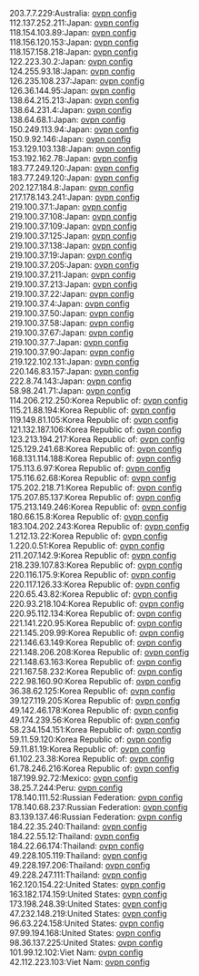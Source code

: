 203.7.7.229:Australia: [ovpn config](vpn/203_7_7_229.ovpn)  
112.137.252.211:Japan: [ovpn config](vpn/112_137_252_211.ovpn)  
118.154.103.89:Japan: [ovpn config](vpn/118_154_103_89.ovpn)  
118.156.120.153:Japan: [ovpn config](vpn/118_156_120_153.ovpn)  
118.157.158.218:Japan: [ovpn config](vpn/118_157_158_218.ovpn)  
122.223.30.2:Japan: [ovpn config](vpn/122_223_30_2.ovpn)  
124.255.93.18:Japan: [ovpn config](vpn/124_255_93_18.ovpn)  
126.235.108.237:Japan: [ovpn config](vpn/126_235_108_237.ovpn)  
126.36.144.95:Japan: [ovpn config](vpn/126_36_144_95.ovpn)  
138.64.215.213:Japan: [ovpn config](vpn/138_64_215_213.ovpn)  
138.64.231.4:Japan: [ovpn config](vpn/138_64_231_4.ovpn)  
138.64.68.1:Japan: [ovpn config](vpn/138_64_68_1.ovpn)  
150.249.113.94:Japan: [ovpn config](vpn/150_249_113_94.ovpn)  
150.9.92.146:Japan: [ovpn config](vpn/150_9_92_146.ovpn)  
153.129.103.138:Japan: [ovpn config](vpn/153_129_103_138.ovpn)  
153.192.162.78:Japan: [ovpn config](vpn/153_192_162_78.ovpn)  
183.77.249.120:Japan: [ovpn config](vpn/183_77_249_120.ovpn)  
183.77.249.120:Japan: [ovpn config](vpn/183_77_249_120.ovpn)  
202.127.184.8:Japan: [ovpn config](vpn/202_127_184_8.ovpn)  
217.178.143.241:Japan: [ovpn config](vpn/217_178_143_241.ovpn)  
219.100.37.1:Japan: [ovpn config](vpn/219_100_37_1.ovpn)  
219.100.37.108:Japan: [ovpn config](vpn/219_100_37_108.ovpn)  
219.100.37.109:Japan: [ovpn config](vpn/219_100_37_109.ovpn)  
219.100.37.125:Japan: [ovpn config](vpn/219_100_37_125.ovpn)  
219.100.37.138:Japan: [ovpn config](vpn/219_100_37_138.ovpn)  
219.100.37.19:Japan: [ovpn config](vpn/219_100_37_19.ovpn)  
219.100.37.205:Japan: [ovpn config](vpn/219_100_37_205.ovpn)  
219.100.37.211:Japan: [ovpn config](vpn/219_100_37_211.ovpn)  
219.100.37.213:Japan: [ovpn config](vpn/219_100_37_213.ovpn)  
219.100.37.22:Japan: [ovpn config](vpn/219_100_37_22.ovpn)  
219.100.37.4:Japan: [ovpn config](vpn/219_100_37_4.ovpn)  
219.100.37.50:Japan: [ovpn config](vpn/219_100_37_50.ovpn)  
219.100.37.58:Japan: [ovpn config](vpn/219_100_37_58.ovpn)  
219.100.37.67:Japan: [ovpn config](vpn/219_100_37_67.ovpn)  
219.100.37.7:Japan: [ovpn config](vpn/219_100_37_7.ovpn)  
219.100.37.90:Japan: [ovpn config](vpn/219_100_37_90.ovpn)  
219.122.102.131:Japan: [ovpn config](vpn/219_122_102_131.ovpn)  
220.146.83.157:Japan: [ovpn config](vpn/220_146_83_157.ovpn)  
222.8.74.143:Japan: [ovpn config](vpn/222_8_74_143.ovpn)  
58.98.241.71:Japan: [ovpn config](vpn/58_98_241_71.ovpn)  
114.206.212.250:Korea Republic of: [ovpn config](vpn/114_206_212_250.ovpn)  
115.21.88.194:Korea Republic of: [ovpn config](vpn/115_21_88_194.ovpn)  
119.149.81.105:Korea Republic of: [ovpn config](vpn/119_149_81_105.ovpn)  
121.132.187.106:Korea Republic of: [ovpn config](vpn/121_132_187_106.ovpn)  
123.213.194.217:Korea Republic of: [ovpn config](vpn/123_213_194_217.ovpn)  
125.129.241.68:Korea Republic of: [ovpn config](vpn/125_129_241_68.ovpn)  
168.131.114.188:Korea Republic of: [ovpn config](vpn/168_131_114_188.ovpn)  
175.113.6.97:Korea Republic of: [ovpn config](vpn/175_113_6_97.ovpn)  
175.116.62.68:Korea Republic of: [ovpn config](vpn/175_116_62_68.ovpn)  
175.202.218.71:Korea Republic of: [ovpn config](vpn/175_202_218_71.ovpn)  
175.207.85.137:Korea Republic of: [ovpn config](vpn/175_207_85_137.ovpn)  
175.213.149.246:Korea Republic of: [ovpn config](vpn/175_213_149_246.ovpn)  
180.66.15.8:Korea Republic of: [ovpn config](vpn/180_66_15_8.ovpn)  
183.104.202.243:Korea Republic of: [ovpn config](vpn/183_104_202_243.ovpn)  
1.212.13.22:Korea Republic of: [ovpn config](vpn/1_212_13_22.ovpn)  
1.220.0.51:Korea Republic of: [ovpn config](vpn/1_220_0_51.ovpn)  
211.207.142.9:Korea Republic of: [ovpn config](vpn/211_207_142_9.ovpn)  
218.239.107.83:Korea Republic of: [ovpn config](vpn/218_239_107_83.ovpn)  
220.116.175.9:Korea Republic of: [ovpn config](vpn/220_116_175_9.ovpn)  
220.117.126.33:Korea Republic of: [ovpn config](vpn/220_117_126_33.ovpn)  
220.65.43.82:Korea Republic of: [ovpn config](vpn/220_65_43_82.ovpn)  
220.93.218.104:Korea Republic of: [ovpn config](vpn/220_93_218_104.ovpn)  
220.95.112.134:Korea Republic of: [ovpn config](vpn/220_95_112_134.ovpn)  
221.141.220.95:Korea Republic of: [ovpn config](vpn/221_141_220_95.ovpn)  
221.145.209.99:Korea Republic of: [ovpn config](vpn/221_145_209_99.ovpn)  
221.146.63.149:Korea Republic of: [ovpn config](vpn/221_146_63_149.ovpn)  
221.148.206.208:Korea Republic of: [ovpn config](vpn/221_148_206_208.ovpn)  
221.148.63.163:Korea Republic of: [ovpn config](vpn/221_148_63_163.ovpn)  
221.167.58.232:Korea Republic of: [ovpn config](vpn/221_167_58_232.ovpn)  
222.98.160.90:Korea Republic of: [ovpn config](vpn/222_98_160_90.ovpn)  
36.38.62.125:Korea Republic of: [ovpn config](vpn/36_38_62_125.ovpn)  
39.127.119.205:Korea Republic of: [ovpn config](vpn/39_127_119_205.ovpn)  
49.142.46.178:Korea Republic of: [ovpn config](vpn/49_142_46_178.ovpn)  
49.174.239.56:Korea Republic of: [ovpn config](vpn/49_174_239_56.ovpn)  
58.234.154.151:Korea Republic of: [ovpn config](vpn/58_234_154_151.ovpn)  
59.11.59.120:Korea Republic of: [ovpn config](vpn/59_11_59_120.ovpn)  
59.11.81.19:Korea Republic of: [ovpn config](vpn/59_11_81_19.ovpn)  
61.102.23.38:Korea Republic of: [ovpn config](vpn/61_102_23_38.ovpn)  
61.78.246.216:Korea Republic of: [ovpn config](vpn/61_78_246_216.ovpn)  
187.199.92.72:Mexico: [ovpn config](vpn/187_199_92_72.ovpn)  
38.25.7.244:Peru: [ovpn config](vpn/38_25_7_244.ovpn)  
178.140.111.52:Russian Federation: [ovpn config](vpn/178_140_111_52.ovpn)  
178.140.68.237:Russian Federation: [ovpn config](vpn/178_140_68_237.ovpn)  
83.139.137.46:Russian Federation: [ovpn config](vpn/83_139_137_46.ovpn)  
184.22.35.240:Thailand: [ovpn config](vpn/184_22_35_240.ovpn)  
184.22.55.12:Thailand: [ovpn config](vpn/184_22_55_12.ovpn)  
184.22.66.174:Thailand: [ovpn config](vpn/184_22_66_174.ovpn)  
49.228.105.119:Thailand: [ovpn config](vpn/49_228_105_119.ovpn)  
49.228.197.206:Thailand: [ovpn config](vpn/49_228_197_206.ovpn)  
49.228.247.111:Thailand: [ovpn config](vpn/49_228_247_111.ovpn)  
162.120.154.22:United States: [ovpn config](vpn/162_120_154_22.ovpn)  
163.182.174.159:United States: [ovpn config](vpn/163_182_174_159.ovpn)  
173.198.248.39:United States: [ovpn config](vpn/173_198_248_39.ovpn)  
47.232.148.219:United States: [ovpn config](vpn/47_232_148_219.ovpn)  
96.63.224.158:United States: [ovpn config](vpn/96_63_224_158.ovpn)  
97.99.194.168:United States: [ovpn config](vpn/97_99_194_168.ovpn)  
98.36.137.225:United States: [ovpn config](vpn/98_36_137_225.ovpn)  
101.99.12.102:Viet Nam: [ovpn config](vpn/101_99_12_102.ovpn)  
42.112.223.103:Viet Nam: [ovpn config](vpn/42_112_223_103.ovpn)  
